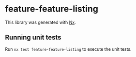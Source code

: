 # feature-feature-listing

This library was generated with [Nx](https://nx.dev).

## Running unit tests

Run `nx test feature-feature-listing` to execute the unit tests.
